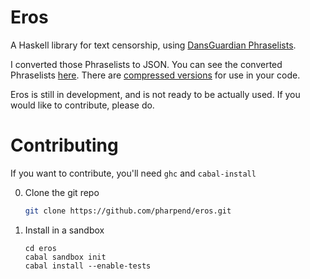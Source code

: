 # Eros

A Haskell library for text censorship, using
[DansGuardian Phraselists](http://contentfilter.futuragts.com/phraselists/).

I converted those Phraselists to JSON. You can see the converted Phraselists
[here](https://github.com/pharpend/eros/tree/master/res/phraselists-pretty). There
are
[compressed versions](https://github.com/pharpend/eros/tree/master/res/phraselists-ugly)
for use in your code.

Eros is still in development, and is not ready to be actually used. If you would
like to contribute, please do.

# Contributing

If you want to contribute, you'll need `ghc` and `cabal-install` 

0.  Clone the git repo
    ```bash
    git clone https://github.com/pharpend/eros.git
    ```
1.  Install in a sandbox
    ```
    cd eros
    cabal sandbox init
    cabal install --enable-tests
    ```
